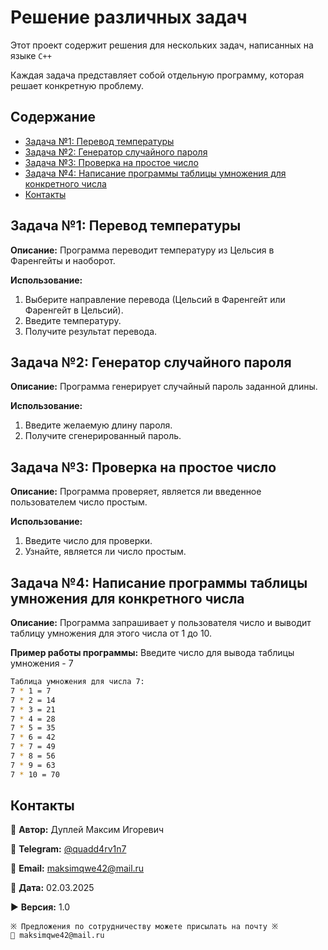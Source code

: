# Решение различных задач

Этот проект содержит решения для нескольких задач, написанных на языке `C++`

Каждая задача представляет собой отдельную программу, которая решает конкретную проблему.

## Содержание

- [Задача №1: Перевод температуры](#задача-1-перевод-температуры)
- [Задача №2: Генератор случайного пароля](#задача-2-генератор-случайного-пароля)
- [Задача №3: Проверка на простое число](#задача-3-проверка-на-простое-число)
- [Задача №4: Написание программы таблицы умножения для конкретного числа](#задача-4-написание-программы-таблицы-умножения-для-конкретного-числа)
- [Контакты](#контакты)

## Задача №1: Перевод температуры

**Описание:** Программа переводит температуру из Цельсия в Фаренгейты и наоборот.

**Использование:**

1. Выберите направление перевода (Цельсий в Фаренгейт или Фаренгейт в Цельсий).
2. Введите температуру.
3. Получите результат перевода.

## Задача №2: Генератор случайного пароля

**Описание:** Программа генерирует случайный пароль заданной длины.

**Использование:**

1. Введите желаемую длину пароля.
2. Получите сгенерированный пароль.

## Задача №3: Проверка на простое число

**Описание:** Программа проверяет, является ли введенное пользователем число простым.

**Использование:**

1. Введите число для проверки.
2. Узнайте, является ли число простым.

## Задача №4: Написание программы таблицы умножения для конкретного числа

**Описание:** Программа запрашивает у пользователя число и выводит таблицу умножения для этого числа от 1 до 10.

**Пример работы программы:** Введите число для вывода таблицы умножения - 7

```bash
Таблица умножения для числа 7:
7 * 1 = 7
7 * 2 = 14
7 * 3 = 21
7 * 4 = 28
7 * 5 = 35
7 * 6 = 42
7 * 7 = 49
7 * 8 = 56
7 * 9 = 63
7 * 10 = 70
```

## Контакты

💼 **Автор:** Дуплей Максим Игоревич

📲 **Telegram:** [@quadd4rv1n7](https://t.me/quadd4rv1n7)

📧 **Email:** [maksimqwe42@mail.ru](mailto:maksimqwe42@mail.ru)

📅 **Дата:** 02.03.2025

▶️ **Версия:** 1.0

```
※ Предложения по сотрудничеству можете присылать на почту ※
📧 maksimqwe42@mail.ru
```
